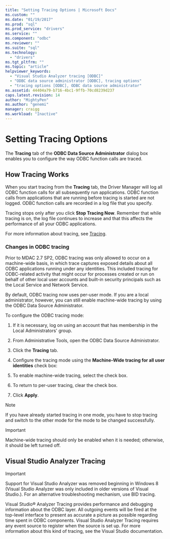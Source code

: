 ```yaml
---
title: "Setting Tracing Options | Microsoft Docs"
ms.custom: ""
ms.date: "01/19/2017"
ms.prod: "sql"
ms.prod_service: "drivers"
ms.service: ""
ms.component: "odbc"
ms.reviewer: ""
ms.suite: "sql"
ms.technology: 
  - "drivers"
ms.tgt_pltfrm: ""
ms.topic: "article"
helpviewer_keywords: 
  - "Visual Studio Analyzer tracing [ODBC]"
  - "ODBC data source administrator [ODBC], tracing options"
  - "tracing options [ODBC], ODBC data source administrator"
ms.assetid: 44404a79-b716-4bc1-9ffb-70cd8239d237
caps.latest.revision: 14
author: "MightyPen"
ms.author: "genemi"
manager: craigg
ms.workload: "Inactive"
---
```

# Setting Tracing Options
The **Tracing** tab of the **ODBC Data Source Administrator** dialog box enables you to configure the way ODBC function calls are traced.  
  
## How Tracing Works  
 When you start tracing from the **Tracing** tab, the Driver Manager will log all ODBC function calls for all subsequently run applications. ODBC function calls from applications that are running before tracing is started are not logged. ODBC function calls are recorded in a log file that you specify.  
  
 Tracing stops only after you click **Stop Tracing Now**. Remember that while tracing is on, the log file continues to increase and that this affects the performance of all your ODBC applications.  
  
 For more information about tracing, see [Tracing](../../odbc/reference/develop-app/tracing.md).  
  
### Changes in ODBC tracing  
 Prior to MDAC 2.7 SP2, ODBC tracing was only allowed to occur on a machine-wide basis, in which trace captures exposed details about all ODBC applications running under any identities. This included tracing for ODBC-related activity that might occur for processes created or run on behalf of other local user accounts and built-in security principals such as the Local Service and Network Service.  
  
 By default, ODBC tracing now uses per-user mode. If you are a local administrator, however, you can still enable machine-wide tracing by using the ODBC Data Source Administrator.  
  
 To configure the ODBC tracing mode:  
  
1.  If it is necessary, log on using an account that has membership in the Local Administrators' group.  
  
2.  From Administrative Tools, open the ODBC Data Source Administrator.  
  
3.  Click the **Tracing** tab.  
  
4.  Configure the tracing mode using the **Machine-Wide tracing for all user identities** check box:  
  
5.  To enable machine-wide tracing, select the check box.  
  
6.  To return to per-user tracing, clear the check box.  
  
7.  Click **Apply**.  
  
> [!NOTE]  
>  If you have already started tracing in one mode, you have to stop tracing and switch to the other mode for the mode to be changed successfully.  
  
> [!IMPORTANT]  
>  Machine-wide tracing should only be enabled when it is needed; otherwise, it should be left turned off.  
  
## Visual Studio Analyzer Tracing  
  
> [!IMPORTANT]  
>  Support for Visual Studio Analyzer was removed beginning in Windows 8 (Visual Studio Analyzer was only included in older versions of Visual Studio.). For an alternative troubleshooting mechanism, use BID tracing.  
  
 Visual Studio® Analyzer Tracing provides performance and debugging information about the ODBC layer. All outgoing events will be fired at the top-level interface to present as accurate a picture as possible regarding time spent in ODBC components. Visual Studio Analyzer Tracing requires any event source to register when the source is set up. For more information about this kind of tracing, see the Visual Studio documentation.
